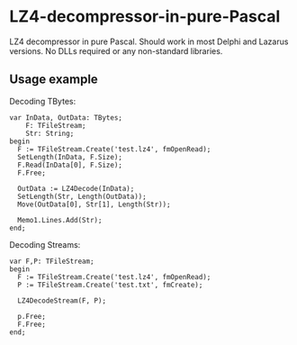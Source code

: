 # LZ4-decompressor-in-pure-Pascal
LZ4 decompressor in pure Pascal. Should work in most Delphi and Lazarus versions. No DLLs required or any non-standard libraries.

## Usage example
Decoding TBytes:
```
var InData, OutData: TBytes;
    F: TFileStream;
    Str: String;
begin
  F := TFileStream.Create('test.lz4', fmOpenRead);
  SetLength(InData, F.Size);
  F.Read(InData[0], F.Size);
  F.Free;

  OutData := LZ4Decode(InData);
  SetLength(Str, Length(OutData));
  Move(OutData[0], Str[1], Length(Str));

  Memo1.Lines.Add(Str);
end;
```
Decoding Streams:
```
var F,P: TFileStream;
begin
  F := TFileStream.Create('test.lz4', fmOpenRead);
  P := TFileStream.Create('test.txt', fmCreate);

  LZ4DecodeStream(F, P);

  p.Free;
  F.Free;
end;
```

